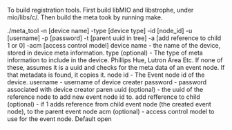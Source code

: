 To build registration tools. First build libMIO and libstrophe, under mio/libs/c/. Then build the meta took by running make.

./meta_tool -n [device name] -type [device type] -id [node_id] -u [username] -p [password] -t [parent uuid in tree] -a [add reference to child 1 or 0] -acm [access control model]
device name - the name of the device, stored in device meta information.
type (optional) - The type of meta information to include in the device. Phillips Hue, Lutron Area Etc. If none of these, assumes it is a uuid and checks for the meta data of an event node. If that metadata is found, it copies it.
node id - The Event node id of the device.
username - username of device creater
password - password associated with device creator
paren uuid (optional) - the uuid of the reference node to add new event node id to.
add refference to child (optional) - if 1 adds reference from child event node (the created event node), to the parent event node
acm (optional) - access control model to use for the event node. Default open
